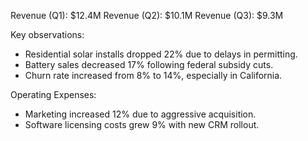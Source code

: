 Revenue (Q1): $12.4M
Revenue (Q2): $10.1M
Revenue (Q3): $9.3M

Key observations:
- Residential solar installs dropped 22% due to delays in permitting.
- Battery sales decreased 17% following federal subsidy cuts.
- Churn rate increased from 8% to 14%, especially in California.

Operating Expenses:
- Marketing increased 12% due to aggressive acquisition.
- Software licensing costs grew 9% with new CRM rollout.
